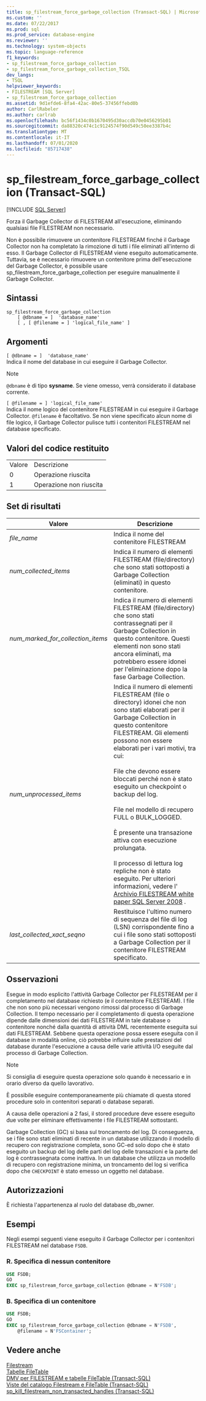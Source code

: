 ```yaml
---
title: sp_filestream_force_garbage_collection (Transact-SQL) | Microsoft Docs
ms.custom: ''
ms.date: 07/22/2017
ms.prod: sql
ms.prod_service: database-engine
ms.reviewer: ''
ms.technology: system-objects
ms.topic: language-reference
f1_keywords:
- sp_filestream_force_garbage_collection
- sp_filestream_force_garbage_collection_TSQL
dev_langs:
- TSQL
helpviewer_keywords:
- FILESTREAM [SQL Server]
- sp_filestream_force_garbage_collection
ms.assetid: 9d1efde6-8fa4-42ac-80e5-37456ffebd0b
author: CarlRabeler
ms.author: carlrab
ms.openlocfilehash: bc56f1434c0b1670495d30accdb70e0456295b01
ms.sourcegitcommit: da88320c474c1c9124574f90d549c50ee3387b4c
ms.translationtype: MT
ms.contentlocale: it-IT
ms.lasthandoff: 07/01/2020
ms.locfileid: "85717438"
---
```

# <a name="sp_filestream_force_garbage_collection-transact-sql"></a>sp_filestream_force_garbage_collection (Transact-SQL)
[!INCLUDE [SQL Server](../../includes/applies-to-version/sqlserver.md)]

  Forza il Garbage Collector di FILESTREAM all'esecuzione, eliminando qualsiasi file FILESTREAM non necessario.  
  
 Non è possibile rimuovere un contenitore FILESTREAM finché il Garbage Collector non ha completato la rimozione di tutti i file eliminati all'interno di esso. Il Garbage Collector di FILESTREAM viene eseguito automaticamente. Tuttavia, se è necessario rimuovere un contenitore prima dell'esecuzione del Garbage Collector, è possibile usare sp_filestream_force_garbage_collection per eseguire manualmente il Garbage Collector.  
  
  
## <a name="syntax"></a>Sintassi  
  
```  
sp_filestream_force_garbage_collection
    [ @dbname = ]  'database_name'
    [ , [ @filename = ] 'logical_file_name' ]
```  
  
## <a name="arguments"></a>Argomenti  
 `[ @dbname = ]  'database_name'`  
 Indica il nome del database in cui eseguire il Garbage Collector.  
  
> [!NOTE]  
> `@dbname` è di tipo **sysname**. Se viene omesso, verrà considerato il database corrente.  
  
 `[ @filename = ] 'logical_file_name'`  
 Indica il nome logico del contenitore FILESTREAM in cui eseguire il Garbage Collector. `@filename` è facoltativo. Se non viene specificato alcun nome di file logico, il Garbage Collector pulisce tutti i contenitori FILESTREAM nel database specificato.  
  
## <a name="return-code-values"></a>Valori del codice restituito  
  
|||  
|-|-|  
|Valore|Descrizione|  
|0|Operazione riuscita|  
|1|Operazione non riuscita|  
  
## <a name="result-sets"></a>Set di risultati  
  
|Valore|Descrizione|  
|-----------|-----------------|  
|*file_name*|Indica il nome del contenitore FILESTREAM|  
|*num_collected_items*|Indica il numero di elementi FILESTREAM (file/directory) che sono stati sottoposti a Garbage Collection (eliminati) in questo contenitore.|  
|*num_marked_for_collection_items*|Indica il numero di elementi FILESTREAM (file/directory) che sono stati contrassegnati per il Garbage Collection in questo contenitore. Questi elementi non sono stati ancora eliminati, ma potrebbero essere idonei per l'eliminazione dopo la fase Garbage Collection.|  
|*num_unprocessed_items*|Indica il numero di elementi FILESTREAM (file o directory) idonei che non sono stati elaborati per il Garbage Collection in questo contenitore FILESTREAM. Gli elementi possono non essere elaborati per i vari motivi, tra cui:<br /><br /> File che devono essere bloccati perché non è stato eseguito un checkpoint o backup del log.<br /><br /> File nel modello di recupero FULL o BULK_LOGGED.<br /><br /> È presente una transazione attiva con esecuzione prolungata.<br /><br /> Il processo di lettura log repliche non è stato eseguito. Per ulteriori informazioni, vedere l' [Archivio FILESTREAM white paper SQL Server 2008](https://go.microsoft.com/fwlink/?LinkId=209156) .|  
|*last_collected_xact_seqno*|Restituisce l'ultimo numero di sequenza del file di log (LSN) corrispondente fino a cui i file sono stati sottoposti a Garbage Collection per il contenitore FILESTREAM specificato.|  
  
## <a name="remarks"></a>Osservazioni  
 Esegue in modo esplicito l'attività Garbage Collector per FILESTREAM per il completamento nel database richiesto (e il contenitore FILESTREAM). I file che non sono più necessari vengono rimossi dal processo di Garbage Collection. Il tempo necessario per il completamento di questa operazione dipende dalle dimensioni dei dati FILESTREAM in tale database o contenitore nonché dalla quantità di attività DML recentemente eseguita sui dati FILESTREAM. Sebbene questa operazione possa essere eseguita con il database in modalità online, ciò potrebbe influire sulle prestazioni del database durante l'esecuzione a causa delle varie attività I/O eseguite dal processo di Garbage Collection.  
  
> [!NOTE]  
>  Si consiglia di eseguire questa operazione solo quando è necessario e in orario diverso da quello lavorativo.  
  
È possibile eseguire contemporaneamente più chiamate di questa stored procedure solo in contenitori separati o database separati.  

A causa delle operazioni a 2 fasi, il stored procedure deve essere eseguito due volte per eliminare effettivamente i file FILESTREAM sottostanti.  

Garbage Collection (GC) si basa sul troncamento del log. Di conseguenza, se i file sono stati eliminati di recente in un database utilizzando il modello di recupero con registrazione completa, sono GC-ed solo dopo che è stato eseguito un backup del log delle parti del log delle transazioni e la parte del log è contrassegnata come inattiva. In un database che utilizza un modello di recupero con registrazione minima, un troncamento del log si verifica dopo che `CHECKPOINT` è stato emesso un oggetto nel database.  


## <a name="permissions"></a>Autorizzazioni  
 È richiesta l'appartenenza al ruolo del database db_owner.  
  
## <a name="examples"></a>Esempi  
 Negli esempi seguenti viene eseguito il Garbage Collector per i contenitori FILESTREAM nel database `FSDB`.  
  
### <a name="a-specifying-no-container"></a>R. Specifica di nessun contenitore  
  
```sql  
USE FSDB;  
GO  
EXEC sp_filestream_force_garbage_collection @dbname = N'FSDB';  
```  
  
### <a name="b-specifying-a-container"></a>B. Specifica di un contenitore  
  
```sql  
USE FSDB;  
GO  
EXEC sp_filestream_force_garbage_collection @dbname = N'FSDB',
    @filename = N'FSContainer';  
```  
  
## <a name="see-also"></a>Vedere anche  
[Filestream](../../relational-databases/blob/filestream-sql-server.md)
<br>[Tabelle FileTable](../../relational-databases/blob/filetables-sql-server.md)
<br>[DMV per FILESTREAM e tabelle FileTable (Transact-SQL)](../system-dynamic-management-views/filestream-and-filetable-dynamic-management-views-transact-sql.md)
<br>[Viste del catalogo Filestream e FileTable (Transact-SQL)](../system-catalog-views/filestream-and-filetable-catalog-views-transact-sql.md)
<br>[sp_kill_filestream_non_transacted_handles (Transact-SQL)](filestream-and-filetable-sp-kill-filestream-non-transacted-handles.md)
  
  
